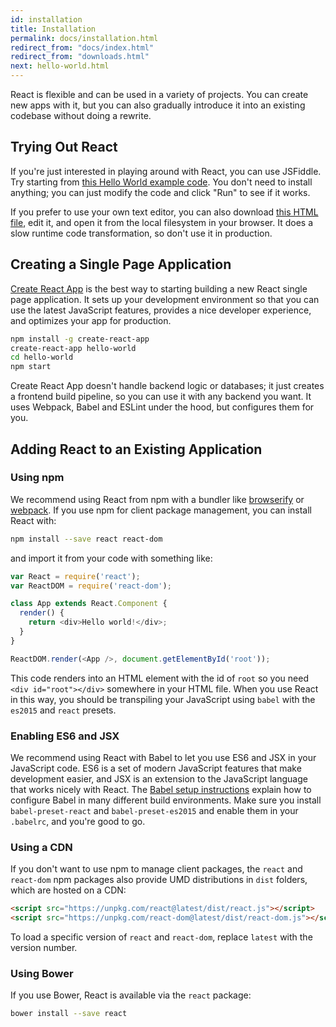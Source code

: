 ```yaml
---
id: installation
title: Installation
permalink: docs/installation.html
redirect_from: "docs/index.html"
redirect_from: "downloads.html"
next: hello-world.html
---
```


React is flexible and can be used in a variety of projects. You can create new apps with it, but you can also gradually introduce it into an existing codebase without doing a rewrite.

## Trying Out React

If you're just interested in playing around with React, you can use JSFiddle. Try starting from [this Hello World example code](https://jsfiddle.net/o9gspf3e/). You don't need to install anything; you can just modify the code and click "Run" to see if it works.

If you prefer to use your own text editor, you can also download [this HTML file](/react/downloads/single-file-example.html), edit it, and open it from the local filesystem in your browser. It does a slow runtime code transformation, so don't use it in production.

## Creating a Single Page Application

[Create React App](http://github.com/facebookincubator/create-react-app) is the best way to starting building a new React single page application. It sets up your development environment so that you can use the latest JavaScript features, provides a nice developer experience, and optimizes your app for production.

```bash
npm install -g create-react-app
create-react-app hello-world
cd hello-world
npm start
```

Create React App doesn't handle backend logic or databases; it just creates a frontend build pipeline, so you can use it with any backend you want. It uses Webpack, Babel and ESLint under the hood, but configures them for you.

## Adding React to an Existing Application

### Using npm

We recommend using React from npm with a bundler like [browserify](http://browserify.org/) or [webpack](https://webpack.github.io/). If you use npm for client package management, you can install React with:

```bash
npm install --save react react-dom
```

and import it from your code with something like:

```js
var React = require('react');
var ReactDOM = require('react-dom');

class App extends React.Component {
  render() {
    return <div>Hello world!</div>;
  }
}

ReactDOM.render(<App />, document.getElementById('root'));
```

This code renders into an HTML element with the id of `root` so you need `<div id="root"></div>` somewhere in your HTML file. When you use React in this way, you should be transpiling your JavaScript using `babel` with the `es2015` and `react` presets.

### Enabling ES6 and JSX

We recommend using React with Babel to let you use ES6 and JSX in your JavaScript code. ES6 is a set of modern JavaScript features that make development easier, and JSX is an extension to the JavaScript language that works nicely with React. The [Babel setup instructions](https://babeljs.io/docs/setup/) explain how to configure Babel in many different build environments. Make sure you install `babel-preset-react` and `babel-preset-es2015` and enable them in your `.babelrc`, and you're good to go.

### Using a CDN

If you don't want to use npm to manage client packages, the `react` and `react-dom` npm packages also provide UMD distributions in `dist` folders, which are hosted on a CDN:

```html
<script src="https://unpkg.com/react@latest/dist/react.js"></script>
<script src="https://unpkg.com/react-dom@latest/dist/react-dom.js"></script>
```

To load a specific version of `react` and `react-dom`, replace `latest` with the version number.

### Using Bower

If you use Bower, React is available via the `react` package:

```bash
bower install --save react
```
